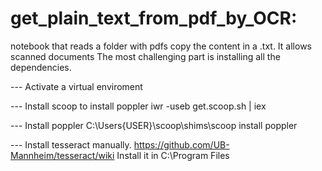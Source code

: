 # get_plain_text_from_pdf_by_OCR:
notebook that reads a folder with pdfs copy the content in a .txt. It allows scanned documents
The most challenging part is installing all the dependencies.

--- Activate a virtual enviroment

--- Install scoop to install poppler
iwr -useb get.scoop.sh | iex   

--- Install poppler
   C:\Users\{USER}\scoop\shims\scoop install poppler

--- Install tesseract manually. 
   https://github.com/UB-Mannheim/tesseract/wiki
Install it in C:\Program Files
